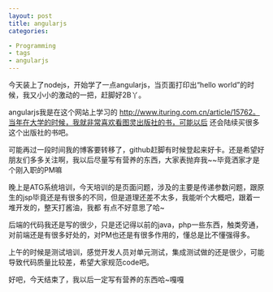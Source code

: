 ```yaml
---
layout: post
title: angularjs
categories:

- Programming
- tags
- angularjs
---
```




今天装上了nodejs，开始学了一点angularjs，当页面打印出“hello world”的时候，我又小小的激动的一把，赶脚好2B丫。

angularjs我是在这个网站上学习的 http://www.ituring.com.cn/article/15762。当年在大学的时候，我就非常喜欢看图灵出版社的书，可能以后
还会陆续买很多这个出版社的书吧。

可能再过一段时间我的博客要转移了，github赶脚有时候登起来好卡。还是希望好朋友们多多关注啊，我以后尽量写有营养的东西，大家表抛弃我~~毕竟洒家才是个刚入职的PM嘛

晚上是ATG系统培训，今天培训的是页面问题，涉及的主要是传递参数问题，跟原生的jsp毕竟还是有很多的不同，但是道理还差不太多，我能听个大概吧，跟着一堆开发的，整天打酱油，我都
有点不好意思了哈~

后端的代码我还是写的很少，只是还记得以前的java，php一些东西，触类旁通，对前端还是有很多好处的，对PM也还是有很多作用的，懂总是比不懂强得多。

上午的时候是测试培训，感觉开发人员对单元测试，集成测试做的还是很少，可能导致代码质量比较差，希望大家规范code吧。

好吧，今天结束了，我以后一定写有营养的东西哈~嘎嘎






